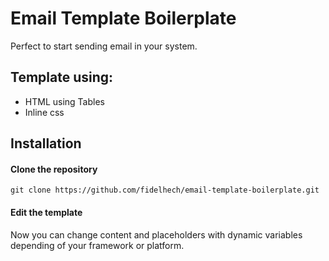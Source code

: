 # Email Template Boilerplate

Perfect to start sending email in your system.

## Template using:

* HTML using Tables
* Inline css


## Installation

#### Clone the repository

```
git clone https://github.com/fidelhech/email-template-boilerplate.git
```

#### Edit the template

Now you can change content and placeholders with dynamic variables depending of your framework or platform.
